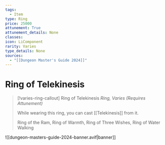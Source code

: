 ```yaml
---
tags:
  - Item
type: Ring
price: 25000
attunement: True
attunement_details: None
classes:
icon: LiComponent
rarity: Varies
type_details: None
sources: 
  - "[[Dungeon Master's Guide 2024]]"
---
```

# Ring of Telekinesis
>[!varies-ring-callout] Ring of Telekinesis
>_Ring, Varies (Requires Attunement)_
>
>While wearing this ring, you can cast [[Telekinesis]] from it.
>
>
>Ring of the Ram, Ring of Warmth, Ring of Three Wishes, Ring of Water Walking
>


![[dungeon-masters-guide-2024-banner.avif|banner]]